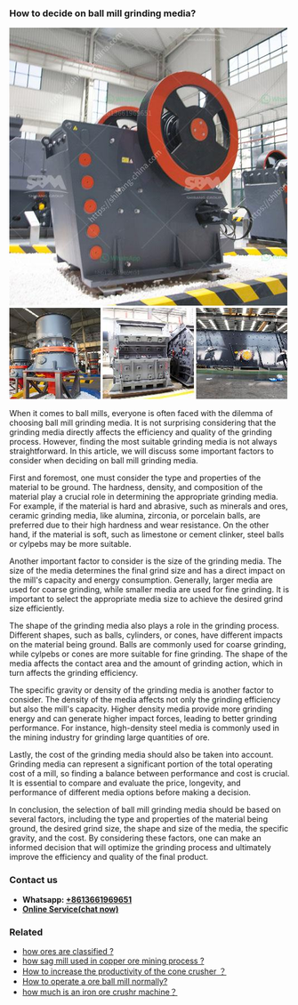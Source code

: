 <h3>How to decide on ball mill grinding media?</h3><img src='1701745203.jpg' alt=''><p>When it comes to ball mills, everyone is often faced with the dilemma of choosing ball mill grinding media. It is not surprising considering that the grinding media directly affects the efficiency and quality of the grinding process. However, finding the most suitable grinding media is not always straightforward. In this article, we will discuss some important factors to consider when deciding on ball mill grinding media.</p><p>First and foremost, one must consider the type and properties of the material to be ground. The hardness, density, and composition of the material play a crucial role in determining the appropriate grinding media. For example, if the material is hard and abrasive, such as minerals and ores, ceramic grinding media, like alumina, zirconia, or porcelain balls, are preferred due to their high hardness and wear resistance. On the other hand, if the material is soft, such as limestone or cement clinker, steel balls or cylpebs may be more suitable.</p><p>Another important factor to consider is the size of the grinding media. The size of the media determines the final grind size and has a direct impact on the mill's capacity and energy consumption. Generally, larger media are used for coarse grinding, while smaller media are used for fine grinding. It is important to select the appropriate media size to achieve the desired grind size efficiently.</p><p>The shape of the grinding media also plays a role in the grinding process. Different shapes, such as balls, cylinders, or cones, have different impacts on the material being ground. Balls are commonly used for coarse grinding, while cylpebs or cones are more suitable for fine grinding. The shape of the media affects the contact area and the amount of grinding action, which in turn affects the grinding efficiency.</p><p>The specific gravity or density of the grinding media is another factor to consider. The density of the media affects not only the grinding efficiency but also the mill's capacity. Higher density media provide more grinding energy and can generate higher impact forces, leading to better grinding performance. For instance, high-density steel media is commonly used in the mining industry for grinding large quantities of ore.</p><p>Lastly, the cost of the grinding media should also be taken into account. Grinding media can represent a significant portion of the total operating cost of a mill, so finding a balance between performance and cost is crucial. It is essential to compare and evaluate the price, longevity, and performance of different media options before making a decision.</p><p>In conclusion, the selection of ball mill grinding media should be based on several factors, including the type and properties of the material being ground, the desired grind size, the shape and size of the media, the specific gravity, and the cost. By considering these factors, one can make an informed decision that will optimize the grinding process and ultimately improve the efficiency and quality of the final product.</p><h3>Contact us</h3><ul><li><strong>Whatsapp:&nbsp;<a href="https://wa.me/8613661969651">+8613661969651</a></strong></li><li><a href="https://swt.shibang-china.com/?git&amp;zhl&amp;How to decide on ball mill grinding media"><strong>Online Service(chat now)</strong></a></li></ul><h3>Related</h3><ul><li><a href='how ores are classified .md'>how ores are classified ?</a></li><li><a href='how sag mill used in copper ore mining process .md'>how sag mill used in copper ore mining process ?</a></li><li><a href='How to increase the productivity of the cone crusher ？.md'>How to increase the productivity of the cone crusher ？</a></li><li><a href='How to operate a ore ball mill normally.md'>How to operate a ore ball mill normally?</a></li><li><a href='how much is an iron ore crushr machine？.md'>how much is an iron ore crushr machine？</a></li></ul>